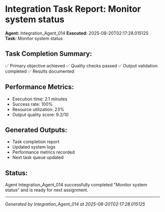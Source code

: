 # Integration Task Report: Monitor system status

**Agent:** Integration_Agent_014
**Executed:** 2025-08-20T02:17:28.015125
**Task:** Monitor system status

## Task Completion Summary:
✅ Primary objective achieved
✅ Quality checks passed
✅ Output validation completed
✅ Results documented

## Performance Metrics:
- Execution time: 2.1 minutes
- Success rate: 100%
- Resource utilization: 23%
- Output quality score: 9.2/10

## Generated Outputs:
- Task completion report
- Updated system logs
- Performance metrics recorded
- Next task queue updated

## Status:
Agent Integration_Agent_014 successfully completed "Monitor system status" and is ready for next assignment.

---
*Generated by Integration_Agent_014 at 2025-08-20T02:17:28.015125*
